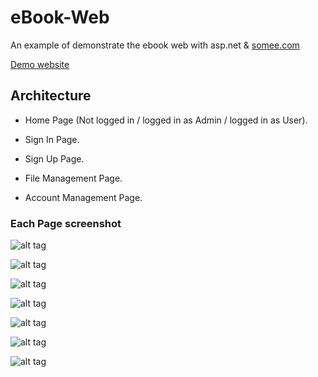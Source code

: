 # eBook-Web

An example of demonstrate the ebook web with asp.net & [somee.com](https://somee.com/default.aspx)

[Demo website](http://ebookdemo.somee.com/Default.aspx)

## Architecture 

- Home Page (Not logged in / logged in as Admin / logged in as User). 

- Sign In Page. 

- Sign Up Page. 

- File Management Page. 

- Account Management Page. 

### Each Page screenshot

![alt tag](https://i.imgur.com/RhosdLr.png) 

![alt tag](https://i.imgur.com/2JaFus2.png) 

![alt tag](https://i.imgur.com/7l7c5Ce.png) 

![alt tag](https://imgur.com/Y4Z5aH6.png) 

![alt tag](https://imgur.com/n3dgTZp.png) 

![alt tag](https://imgur.com/5uSswLH.png) 

![alt tag](https://imgur.com/Y6aeRG5.png) 